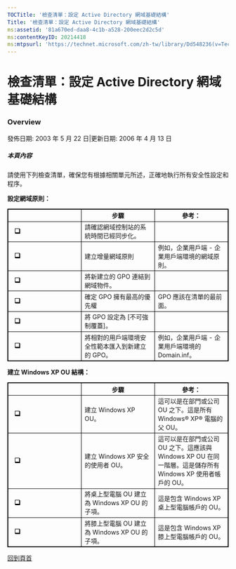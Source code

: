 ```yaml
---
TOCTitle: '檢查清單：設定 Active Directory 網域基礎結構'
Title: '檢查清單：設定 Active Directory 網域基礎結構'
ms:assetid: '81a670ed-daa8-4c1b-a528-200eec2d2c5d'
ms:contentKeyID: 20214418
ms:mtpsurl: 'https://technet.microsoft.com/zh-tw/library/Dd548236(v=TechNet.10)'
---
```


檢查清單：設定 Active Directory 網域基礎結構
============================================

### Overview

發佈日期: 2003 年 5 月 22 日|更新日期: 2006 年 4 月 13 日

##### 本頁內容

[](#eaaa)[](#eaaa)

請使用下列檢查清單，確保您有根據相關單元所述，正確地執行所有安全性設定和程序。

**設定網域原則：**

 
<table style="border:1px solid black;">
<colgroup>
<col width="33%" />
<col width="33%" />
<col width="33%" />
</colgroup>
<thead>
<tr class="header">
<th style="border:1px solid black;" ></th>
<th style="border:1px solid black;" >步驟</th>
<th style="border:1px solid black;" >參考：</th>
</tr>
</thead>
<tbody>
<tr class="odd">
<td style="border:1px solid black;"> 
<img src="images/Dd548236.mnp_checkbox(zh-tw,TechNet.10).gif" /></td>
<td style="border:1px solid black;">請確認網域控制站的系統時間已經同步化。</td>
<td style="border:1px solid black;"> </td>
</tr>
<tr class="even">
<td style="border:1px solid black;"> 
<img src="images/Dd548236.mnp_checkbox(zh-tw,TechNet.10).gif" /></td>
<td style="border:1px solid black;">建立增量網域原則</td>
<td style="border:1px solid black;">例如，企業用戶端 - 企業用戶端環境的網域原則。</td>
</tr>
<tr class="odd">
<td style="border:1px solid black;"> 
<img src="images/Dd548236.mnp_checkbox(zh-tw,TechNet.10).gif" /></td>
<td style="border:1px solid black;">將新建立的 GPO 連結到網域物件。</td>
<td style="border:1px solid black;"> </td>
</tr>
<tr class="even">
<td style="border:1px solid black;"> 
<img src="images/Dd548236.mnp_checkbox(zh-tw,TechNet.10).gif" /></td>
<td style="border:1px solid black;">確定 GPO 擁有最高的優先權</td>
<td style="border:1px solid black;">GPO 應該在清單的最前面。</td>
</tr>
<tr class="odd">
<td style="border:1px solid black;"> 
<img src="images/Dd548236.mnp_checkbox(zh-tw,TechNet.10).gif" /></td>
<td style="border:1px solid black;">將 GPO 設定為 [不可強制覆蓋]。</td>
<td style="border:1px solid black;"> </td>
</tr>
<tr class="even">
<td style="border:1px solid black;"> 
<img src="images/Dd548236.mnp_checkbox(zh-tw,TechNet.10).gif" /></td>
<td style="border:1px solid black;">將相對的用戶端環境安全性範本匯入到新建立的 GPO。</td>
<td style="border:1px solid black;">例如，企業用戶端 - 企業用戶端環境的 Domain.inf。</td>
</tr>
</tbody>
</table>
  
**建立 Windows XP OU 結構：**

 
<table style="border:1px solid black;">
<colgroup>
<col width="33%" />
<col width="33%" />
<col width="33%" />
</colgroup>
<thead>
<tr class="header">
<th style="border:1px solid black;" ></th>
<th style="border:1px solid black;" >步驟</th>
<th style="border:1px solid black;" >參考：</th>
</tr>
</thead>
<tbody>
<tr class="odd">
<td style="border:1px solid black;"> 
<img src="images/Dd548236.mnp_checkbox(zh-tw,TechNet.10).gif" /></td>
<td style="border:1px solid black;">建立 Windows XP OU。</td>
<td style="border:1px solid black;">這可以是在部門或公司 OU 之下。這是所有 Windows® XP® 電腦的父 OU。</td>
</tr>
<tr class="even">
<td style="border:1px solid black;"> 
<img src="images/Dd548236.mnp_checkbox(zh-tw,TechNet.10).gif" /></td>
<td style="border:1px solid black;">建立 Windows XP 安全的使用者 OU。</td>
<td style="border:1px solid black;">這可以是在部門或公司 OU 之下。這應該與 Windows XP OU 在同一階層。這是儲存所有 Windows XP 使用者帳戶的 OU。</td>
</tr>
<tr class="odd">
<td style="border:1px solid black;"> 
<img src="images/Dd548236.mnp_checkbox(zh-tw,TechNet.10).gif" /></td>
<td style="border:1px solid black;">將桌上型電腦 OU 建立為 Windows XP OU 的子項。</td>
<td style="border:1px solid black;">這是包含 Windows XP 桌上型電腦帳戶的 OU。</td>
</tr>
<tr class="even">
<td style="border:1px solid black;"> 
<img src="images/Dd548236.mnp_checkbox(zh-tw,TechNet.10).gif" /></td>
<td style="border:1px solid black;">將膝上型電腦 OU 建立為 Windows XP OU 的子項。</td>
<td style="border:1px solid black;">這是包含 Windows XP 膝上型電腦帳戶的 OU。</td>
</tr>
</tbody>
</table>
  
[](#mainsection)[回到頁首](#mainsection)
